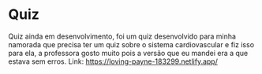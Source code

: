 # Quiz
Quiz ainda em desenvolvimento, foi um quiz desenvolvido para minha namorada que precisa ter um quiz sobre o sistema cardiovascular e fiz isso para ela, a professora gosto muito pois a versão que eu mandei era a que estava sem erros.
Link: https://loving-payne-183299.netlify.app/
